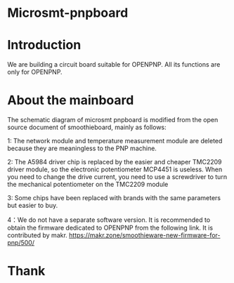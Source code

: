 # Microsmt-pnpboard
# Introduction
  We are building a circuit board suitable for OPENPNP. All its functions are only for OPENPNP.
  
#  About the mainboard
The schematic diagram of microsmt pnpboard is modified from the open source document of smoothieboard, mainly as follows:

1: The network module and temperature measurement module are deleted because they are meaningless to the PNP machine.

2: The A5984 driver chip is replaced by the easier and cheaper TMC2209 driver module, so the electronic potentiometer MCP4451 is useless. When you need to change the drive current, you need to use a screwdriver to turn the mechanical potentiometer on the TMC2209 module

3: Some chips have been replaced with brands with the same parameters but easier to buy.

4：We do not have a separate software version. It is recommended to obtain the firmware dedicated to OPENPNP from the following link. It is contributed by makr.
                  https://makr.zone/smoothieware-new-firmware-for-pnp/500/
#  Thank  

